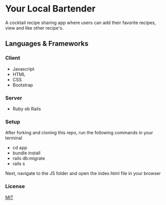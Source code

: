 # Your Local Bartender

A cocktail recipe sharing app where users can add their favorite recipes, view and like other recipe's.

## Languages & Frameworks

### Client
* Javascript
* HTML
* CSS
* Bootstrap


### Server
* Ruby ob Rails 

### Setup

After forking and cloning this repo, run the following commands in your terminal

* cd app
* bundle install
* rails db:migrate
* rails s

Next, navigate to the JS folder and open the index.html file in your browser

### License

[MIT](https://choosealicense.com/licenses/mit/)
